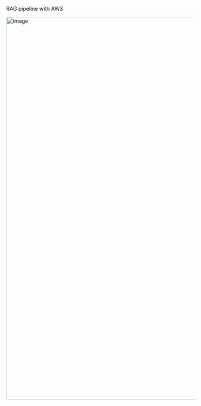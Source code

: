 RAG pipeline with AWS

<img width="1536" height="1024" alt="image" src="https://github.com/user-attachments/assets/0f9cf8ac-55e6-4d67-9859-b5374093a6e3" />

